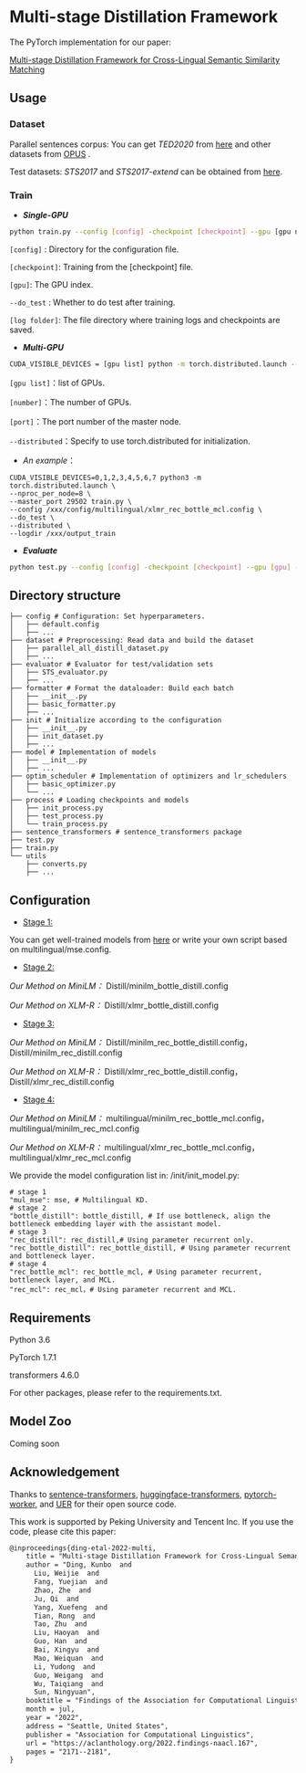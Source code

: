 # Multi-stage Distillation Framework

The PyTorch implementation for our paper:

 [Multi-stage Distillation Framework for Cross-Lingual Semantic Similarity Matching](https://openreview.net/pdf?id=HCxleQ7GBWq)

## Usage

### Dataset

Parallel sentences corpus: You can get *TED2020* from [here](https://public.ukp.informatik.tu-darmstadt.de/reimers/sentence-transformers/datasets/ted2020.tsv.gz) and other datasets from [OPUS](https://opus.nlpl.eu/) .

Test datasets: *STS2017* and *STS2017-extend* can be obtained from [here](https://public.ukp.informatik.tu-darmstadt.de/reimers/sentence-transformers/datasets/STS2017-extended.zip).

### Train

- ***Single-GPU***

```bash
python train.py --config [config] -checkpoint [checkpoint] --gpu [gpu number] --do_test --logdir [log folder]
```

``[config]`` : Directory for the configuration file.

``[checkpoint]``: Training from the [checkpoint] file.

 ``[gpu]``: The GPU index.											      

 ``--do_test`` : Whether to do test after training.

`[log folder]`: The file directory where training logs and checkpoints are saved.

- ***Multi-GPU***

```bash
CUDA_VISIBLE_DEVICES = [gpu list] python -m torch.distributed.launch --nproc_per_node = [number] --master_port [port] train.py --config [config] --checkpoint [checkpoint] --distributed --do_test --logdir [log folder]
```

``[gpu list]``：list of GPUs.

``[number]``：The number of GPUs.

``[port]``：The port number of the master node.

``--distributed``：Specify to use torch.distributed for initialization.

* *An example*：

```shell
CUDA_VISIBLE_DEVICES=0,1,2,3,4,5,6,7 python3 -m torch.distributed.launch \
--nproc_per_node=8 \
--master_port 29502 train.py \
--config /xxx/config/multilingual/xlmr_rec_bottle_mcl.config \
--do_test \
--distributed \
--logdir /xxx/output_train
```

- ***Evaluate***

```bash
python test.py --config [config] -checkpoint [checkpoint] --gpu [gpu] --logdir [log folder]
```

## Directory structure

```shell
├── config # Configuration: Set hyperparameters.
│   ├── default.config
│   ├── ...
├── dataset # Preprocessing: Read data and build the dataset
│   ├── parallel_all_distill_dataset.py
│   ├── ...
├── evaluator # Evaluator for test/validation sets
│   ├── STS_evaluator.py
│   ├── ...
├── formatter # Format the dataloader: Build each batch
│   ├── __init__.py
│   ├── basic_formatter.py
│   ├── ...
├── init # Initialize according to the configuration
│   ├── __init__.py
│   ├── init_dataset.py
│   ├── ...
├── model # Implementation of models
│   ├── __init__.py
│   ├── ...
├── optim_scheduler # Implementation of optimizers and lr_schedulers
│   ├── basic_optimizer.py
│   └── ...
├── process # Loading checkpoints and models
│   ├── init_process.py
│   ├── test_process.py
│   └── train_process.py
├── sentence_transformers # sentence_transformers package
├── test.py
├── train.py
└── utils
    ├── converts.py
    ├── ...
```

## Configuration

- <u> Stage 1:</u>

You can get well-trained models from [here](https://www.sbert.net/) or write your own script based on multilingual/mse.config.

- <u> Stage 2:</u>

*Our Method on MiniLM：* Distill/minilm_bottle_distill.config

*Our Method on XLM-R：* Distill/xlmr_bottle_distill.config

- <u>Stage 3:</u>

*Our Method on MiniLM：* Distill/minilm_rec_bottle_distill.config，Distill/minilm_rec_distill.config

*Our Method on XLM-R：* Distill/xlmr_rec_bottle_distill.config，Distill/xlmr_rec_distill.config

- <u>Stage 4:</u>

*Our Method on MiniLM：* multilingual/minilm_rec_bottle_mcl.config，multilingual/minilm_rec_mcl.config	

*Our Method on XLM-R：* multilingual/xlmr_rec_bottle_mcl.config，multilingual/xlmr_rec_mcl.config



We provide the model configuration list in: /init/init_model.py:

```shell
# stage 1
"mul_mse": mse, # Multilingual KD.
# stage 2
"bottle_distill": bottle_distill, # If use bottleneck, align the bottleneck embedding layer with the assistant model.
# stage 3
"rec_distill": rec_distill,# Using parameter recurrent only.
"rec_bottle_distill": rec_bottle_distill, # Using parameter recurrent and bottleneck layer.
# stage 4
"rec_bottle_mcl": rec_bottle_mcl, # Using parameter recurrent, bottleneck layer, and MCL.
"rec_mcl": rec_mcl，# Using parameter recurrent and MCL.
```

## Requirements

Python 3.6

PyTorch 1.7.1

transformers 4.6.0

For other packages, please refer to the requirements.txt.

## Model Zoo

Coming soon

## Acknowledgement

Thanks to [sentence-transformers](https://github.com/UKPLab/sentence-transformers), [huggingface-transformers](https://github.com/huggingface/transformers), [pytorch-worker](https://github.com/haoxizhong/pytorch-worker), and [UER](https://github.com/dbiir/UER-py) for their open source code.

This work is supported by Peking University and Tencent Inc. If you use the code, please cite this paper:

```latex
@inproceedings{ding-etal-2022-multi,
    title = "Multi-stage Distillation Framework for Cross-Lingual Semantic Similarity Matching",
    author = "Ding, Kunbo  and
      Liu, Weijie  and
      Fang, Yuejian  and
      Zhao, Zhe  and
      Ju, Qi  and
      Yang, Xuefeng  and
      Tian, Rong  and
      Tao, Zhu  and
      Liu, Haoyan  and
      Guo, Han  and
      Bai, Xingyu  and
      Mao, Weiquan  and
      Li, Yudong  and
      Guo, Weigang  and
      Wu, Taiqiang  and
      Sun, Ningyuan",
    booktitle = "Findings of the Association for Computational Linguistics: NAACL 2022",
    month = jul,
    year = "2022",
    address = "Seattle, United States",
    publisher = "Association for Computational Linguistics",
    url = "https://aclanthology.org/2022.findings-naacl.167",
    pages = "2171--2181",
}
```

